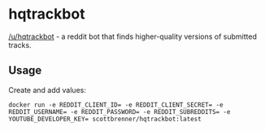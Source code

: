 # hqtrackbot
[/u/hqtrackbot](https://old.reddit.com/user/hqtrackbot) - a reddit bot that finds higher-quality versions of submitted tracks.

## Usage
Create and add values:

`docker run -e REDDIT_CLIENT_ID= -e REDDIT_CLIENT_SECRET= -e REDDIT_USERNAME= -e REDDIT_PASSWORD= -e REDDIT_SUBREDDITS= -e YOUTUBE_DEVELOPER_KEY=
 scottbrenner/hqtrackbot:latest`
